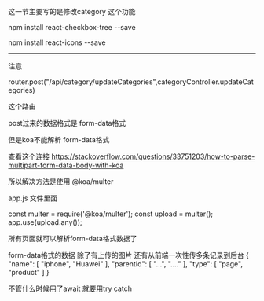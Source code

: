 这一节主要写的是修改category 这个功能



npm install react-checkbox-tree --save

npm install react-icons --save



-------------------------------------------------------------------------------
注意

router.post("/api/category/updateCategories",categoryController.updateCategories)

这个路由

post过来的数据格式是 form-data格式

但是koa不能解析 form-data格式

查看这个连接
https://stackoverflow.com/questions/33751203/how-to-parse-multipart-form-data-body-with-koa

所以解决方法是使用 @koa/multer

app.js 文件里面


const multer = require('@koa/multer');
const upload = multer();
app.use(upload.any());

所有页面就可以解析form-data格式数据了


form-data格式的数据
除了有上传的图片
还有从前端一次性传多条记录到后台
{
    "name": [
        "iphone",
        "Huawei"
    ],
    "parentId": [
        "...",
        "...."
    ],
    "type": [
        "page",
        "product"
    ]
}



不管什么时候用了await 就要用try  catch 


